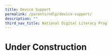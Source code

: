 ```yaml
---
title: Device Support
permalink: /parents/ndlp/device-support/
description: ""
third_nav_title: National Digital Literacy Prog
---
```

# Under Construction
